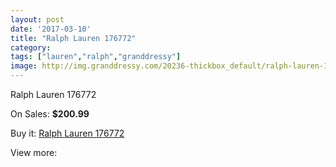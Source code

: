 ```yaml
---
layout: post
date: '2017-03-10'
title: "Ralph Lauren 176772"
category: 
tags: ["lauren","ralph","granddressy"]
image: http://img.granddressy.com/20236-thickbox_default/ralph-lauren-176772.jpg
---
```

Ralph Lauren 176772

On Sales: **$200.99**
<a href="https://www.granddressy.com/en/ralph-lauren/19217-ralph-lauren-176772.html"><amp-img layout="responsive" width="600" height="600" src="//img.granddressy.com/20236-thickbox_default/ralph-lauren-176772.jpg" alt="Ralph Lauren 176772 0" /></a>

Buy it: [Ralph Lauren 176772](https://www.granddressy.com/en/ralph-lauren/19217-ralph-lauren-176772.html "Ralph Lauren 176772")

View more: [](https://www.granddressy.com/en/- "")